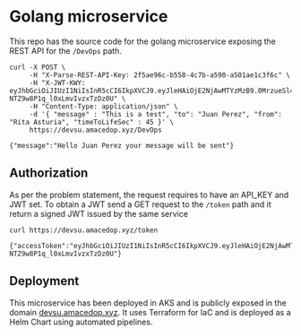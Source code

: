 # Golang microservice

This repo has the source code for the golang microservice exposing the REST API for the `/DevOps` path.

```shell
curl -X POST \
     -H "X-Parse-REST-API-Key: 2f5ae96c-b558-4c7b-a590-a501ae1c3f6c" \
     -H "X-JWT-KWY: eyJhbGciOiJIUzI1NiIsInR5cCI6IkpXVCJ9.eyJleHAiOjE2NjAwMTYzMzB9.0MrzueSl4NDyYhBO-NTZ9w8P1q_l0xLmvIvzxTzDz0U" \
     -H "Content-Type: application/json" \
     -d '{ "message" : "This is a test", "to": "Juan Perez", "from": "Rita Asturia", "timeToLifeSec" : 45 }' \
     https://devsu.amacedop.xyz/DevOps

{"message":"Hello Juan Perez your message will be sent"}
```

## Authorization
As per the problem statement, the request requires to have an API_KEY and JWT set. To obtain a JWT send a GET request to the `/token` path and it return a signed JWT issued by the same service

```shell
curl https://devsu.amacedop.xyz/token

{"accessToken":"eyJhbGciOiJIUzI1NiIsInR5cCI6IkpXVCJ9.eyJleHAiOjE2NjAwMTYzMzB9.0MrzueSl4NDyYhBO-NTZ9w8P1q_l0xLmvIvzxTzDz0U"}
```

## Deployment
This microservice has been deployed in AKS and is publicly exposed in the domain [devsu.amacedop.xyz](https://devsu.amacedop.xyz/token). It uses Terraform for IaC and is deployed as a Helm Chart using automated pipelines.